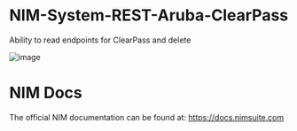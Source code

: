 # NIM-System-REST-Aruba-ClearPass

Ability to read endpoints for ClearPass and delete

![image](https://github.com/Tools4ever-NIM/NIM-System-REST-Aruba-ClearPass/assets/24281600/5386ad4b-35a5-4de2-b053-39ce80c755e9)


# NIM Docs
The official NIM documentation can be found at: https://docs.nimsuite.com

